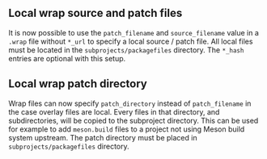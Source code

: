 ## Local wrap source and patch files

It is now possible to use the `patch_filename` and `source_filename` value in a
`.wrap` file without `*_url` to specify a local source / patch file. All local
files must be located in the `subprojects/packagefiles` directory. The `*_hash`
entries are optional with this setup.

## Local wrap patch directory

Wrap files can now specify `patch_directory` instead of `patch_filename` in the
case overlay files are local. Every files in that directory, and subdirectories,
will be copied to the subproject directory. This can be used for example to add
`meson.build` files to a project not using Meson build system upstream.
The patch directory must be placed in `subprojects/packagefiles` directory.
